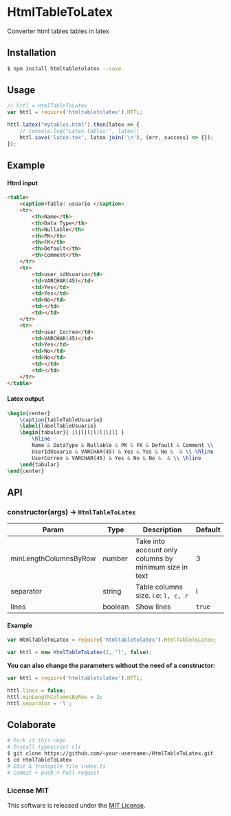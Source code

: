 # HtmlTableToLatex

Converter html tables tables in latex

## Installation
```bash
$ npm install htmltabletolatex --save
```

## Usage
```js
// httl = HtmlTableToLatex 
var httl = require('htmltabletolatex').HTTL;

httl.latex("mytables.html").then(latex => {
	// console.log("Latex tables:", latex);
	httl.save('latex.tex', latex.join('\n'), (err, success) => {});
});
```

## Example

#### Html input
```html
<table>
    <caption>Table: usuario </caption>        
    <tr>
        <th>Name</th>
        <th>Data Type</th>
        <th>Nullable</th>
        <th>PK</th>
        <th>FK</th>
        <th>Default</th>
        <th>Comment</th>
    </tr>
    <tr>
        <td>user_idUsuario</td>
        <td>VARCHAR(45)</td>
        <td>Yes</td>
        <td>Yes</td>
        <td>No</td>
        <td></td>
        <td></td>
    </tr>        
    <tr>
        <td>user_Correo</td>
        <td>VARCHAR(45)</td>
        <td>Yes</td>
        <td>No</td>
        <td>No</td>
        <td></td>
        <td></td>
    </tr>
</table>
```
#### Latex output
```tex
\begin{center}
	\caption{tableTableUsuario}
	\label{labelTableUsuario}
	\begin{tabular}{ |l|l|l|l|l|l|l| }
		\hline
		Name & DataType & Nullable & PK & FK & Default & Comment \\
		UserIdUsuario & VARCHAR(45) & Yes & Yes & No &  & \\ \hline
		UserCorreo & VARCHAR(45) & Yes & No & No &  & \\ \hline		
	\end{tabular}
\end{center}
```

## API

### constructor(args) -> `HtmlTableToLatex`

| Param | Type | Description | Default |
| ----- | ---- | ----------- | ------- |
| minLengthColumnsByRow | number | Take into account only columns by minimum size in text | 3 |
| separator | string | Table columns size. i.e: `l, c, r` | l |
| lines | boolean | Show lines | `true` |

#### Example
```js
var HtmlTableToLatex = require('htmltabletolatex').HtmlTableToLatex;

var httl = new HtmlTableToLatex(2, 'l', false);
```

**You can also change the parameters without the need of a constructor:**
```js
var httl = require('htmltabletolatex').HTTL;

httl.lines = false;
httl.minLengthColumnsByRow = 2;
httl.separator = 'l';
```

## Colaborate
```bash
# Fork it this repo
# Install typescript cli
$ git clone https://github.com/<your-username>/HtmlTableToLatex.git
$ cd HtmlTableToLatex
# Edit & transpile file index.ts
# Commit + push + Pull request
```

### License MIT

This software is released under the [MIT License](./LICENSE).